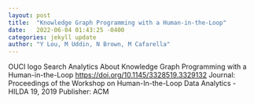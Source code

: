 ```yaml
---
layout: post
title:  "Knowledge Graph Programming with a Human-in-the-Loop"
date:   2022-06-04 01:43:25 -0400
categories: jekyll update
author: "Y Lou, M Uddin, N Brown, M Cafarella"
---
```

OUCI logo Search Analytics About   Knowledge Graph Programming with   a Human-in-the-Loop https://doi.org/10.1145/3328519.3329132 Journal: Proceedings of   the Workshop on Human-In-the-Loop Data Analytics - HILDA 19, 2019 Publisher: ACM